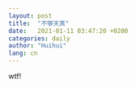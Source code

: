 ```yaml
---
layout: post
title:  "不够天真"
date:   2021-01-11 03:47:20 +0200
categories: daily
author: "Huihui"
lang: cn
---
```


wtf!